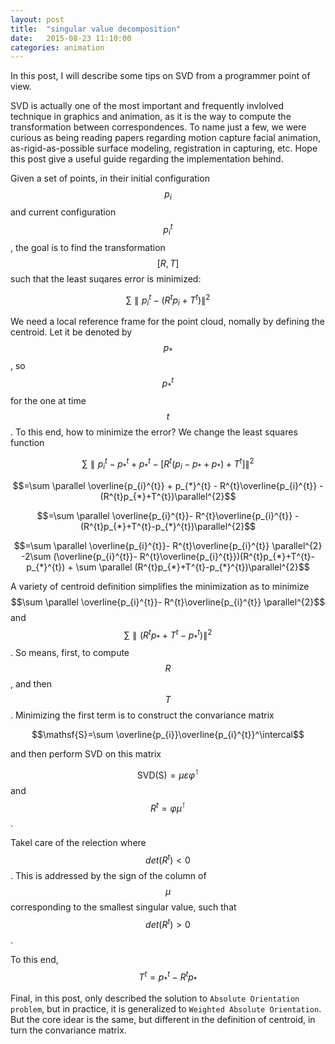 ```yaml
---
layout: post
title:  "singular value decomposition"
date:   2015-08-23 11:10:00
categories: animation
---
```

In this post, I will describe some tips on SVD from a programmer point of view.

SVD is actually one of the most important and frequently invlolved technique in graphics and animation, as it is the way to compute the transformation between correspondences. To name just a few, we were curious as being reading papers regarding motion capture facial animation, as-rigid-as-possible surface modeling, registration in capturing, etc. Hope this post give a useful guide regarding the implementation behind.


Given a set of points, in their initial configuration $$p_{i}$$ and current configuration $$p_{i}^{t}$$, the goal is to find the transformation $$[R, T]$$ such that the least suqares error is minimized:

$$ \sum \parallel p_{i}^{t}-(R^{t}p_{i}+T^{t})\parallel^{2} $$

We need a local reference frame for the point cloud, nomally by defining the centroid. Let it be denoted by $$p_{*}$$, so $$p_{*}^{t}$$ for the one at time $$t$$. To this end, how to minimize the error? We change the least squares function

$$ \sum \parallel p_{i}^{t}-p_{*}^{t}+p_{*}^{t}-[R^{t}(p_{i}-p_{*}+p_{*})+T^{t}]\parallel^{2} $$

$$=\sum \parallel \overline{p_{i}^{t}} + p_{*}^{t} - R^{t}\overline{p_{i}^{t}} - (R^{t}p_{*}+T^{t})\parallel^{2}$$

$$=\sum \parallel \overline{p_{i}^{t}}- R^{t}\overline{p_{i}^{t}} - (R^{t}p_{*}+T^{t}-p_{*}^{t})\parallel^{2}$$

$$=\sum \parallel \overline{p_{i}^{t}}- R^{t}\overline{p_{i}^{t}} \parallel^{2} -2\sum (\overline{p_{i}^{t}}- R^{t}\overline{p_{i}^{t}})(R^{t}p_{*}+T^{t}-p_{*}^{t}) + \sum \parallel (R^{t}p_{*}+T^{t}-p_{*}^{t})\parallel^{2}$$

A variety of centroid definition simplifies the minimization as to minimize
$$\sum \parallel \overline{p_{i}^{t}}- R^{t}\overline{p_{i}^{t}} \parallel^{2}$$ and $$\sum \parallel (R^{t}p_{*}+T^{t}-p_{*}^{t})\parallel^{2}$$.
So means, first, to compute $$R$$, and then $$T$$.
 Minimizing the first term is to construct the convariance matrix
 
 $$\mathsf{S}=\sum \overline{p_{i}}\overline{p_{i}^{t}}^\intercal$$
 
 and then perform SVD on this matrix
 
 $$\mathsf{SVD(S)}=\mu\varepsilon\varphi^\intercal$$ and $$R^{t}=\varphi\mu^\intercal$$.
 
Takel care of the relection where $$det(R^{t})<0$$. This is addressed by the sign of the column of $$\mu$$ corresponding
to the smallest singular value, such that $$det(R^{t})>0$$.

To this end, $$T^{t}=p_{*}^{t}-R^{t}p_{*}$$

Final, in this post, only described the solution to `Absolute Orientation problem`, but in practice, it is generalized to `Weighted Absolute Orientation`. But the core idear is the same, but different in the definition of centroid, in turn the convariance matrix. 
